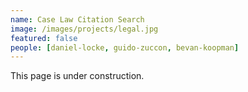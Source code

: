 ```yaml
---
name: Case Law Citation Search
image: /images/projects/legal.jpg
featured: false
people: [daniel-locke, guido-zuccon, bevan-koopman]
---
```


This page is under construction.
